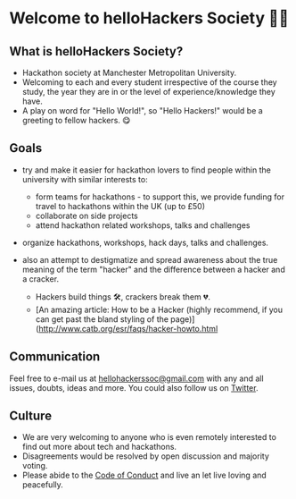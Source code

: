 # Welcome to helloHackers Society 👋🏼


## What is helloHackers Society? 

- Hackathon society at Manchester Metropolitan University.
- Welcoming to each and every student irrespective of the course they study, the year they are in or the level of                experience/knowledge they have.
- A play on word for "Hello World!", so "Hello Hackers!" would be a greeting to fellow hackers. 😋

## Goals

- try and make it easier for hackathon lovers to find people within the university with similar interests to:
  * form teams for hackathons - to support this, we provide funding for travel to hackathons within the UK (up to £50)
  * collaborate on side projects 
  * attend hackathon related workshops, talks and challenges
  
- organize hackathons, workshops, hack days, talks and challenges.

- also an attempt to destigmatize and spread awareness about the true meaning of the term "hacker" and the difference          between a hacker and a cracker.
   * Hackers build things 🛠, crackers break them 💔.
   * [An amazing article: How to be a Hacker (highly recommend, if you can get past the bland styling of the page)](http://www.catb.org/esr/faqs/hacker-howto.html


## Communication

Feel free to e-mail us at hellohackerssoc@gmail.com with any and all issues, doubts, ideas and more. You could also follow us on [Twitter](https://twitter.com/helloHackersSoc). 


## Culture

-   We are very welcoming to anyone who is even remotely interested to find out more about tech and hackathons. 
-   Disagreements would be resolved by open discussion and majority voting.
-   Please abide to the [Code of Conduct](https://github.com/MLH/mlh-policies/blob/master/code-of-conduct.md) and live an let live loving and peacefully. 

